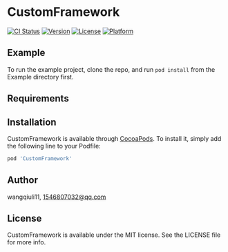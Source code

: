 # CustomFramework

[![CI Status](https://img.shields.io/travis/wangqiuli11/CustomFramework.svg?style=flat)](https://travis-ci.org/wangqiuli11/CustomFramework)
[![Version](https://img.shields.io/cocoapods/v/CustomFramework.svg?style=flat)](https://cocoapods.org/pods/CustomFramework)
[![License](https://img.shields.io/cocoapods/l/CustomFramework.svg?style=flat)](https://cocoapods.org/pods/CustomFramework)
[![Platform](https://img.shields.io/cocoapods/p/CustomFramework.svg?style=flat)](https://cocoapods.org/pods/CustomFramework)

## Example

To run the example project, clone the repo, and run `pod install` from the Example directory first.

## Requirements

## Installation

CustomFramework is available through [CocoaPods](https://cocoapods.org). To install
it, simply add the following line to your Podfile:

```ruby
pod 'CustomFramework'
```

## Author

wangqiuli11, 1546807032@qq.com

## License

CustomFramework is available under the MIT license. See the LICENSE file for more info.
